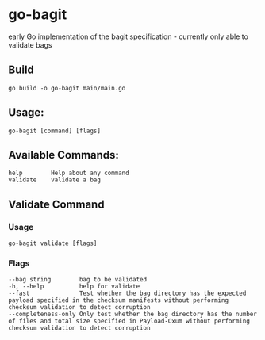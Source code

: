 # go-bagit
early Go implementation of the bagit specification - currently only able to validate bags

## Build
`go build -o go-bagit main/main.go`


## Usage:
`go-bagit [command] [flags]`

## Available Commands:
    help        Help about any command
    validate    validate a bag

## Validate Command

### Usage
`go-bagit validate [flags]`

### Flags
    --bag string        bag to be validated
    -h, --help          help for validate
    --fast              Test whether the bag directory has the expected payload specified in the checksum manifests without performing checksum validation to detect corruption
    --completeness-only Only test whether the bag directory has the number of files and total size specified in Payload-Oxum without performing checksum validation to detect corruption
